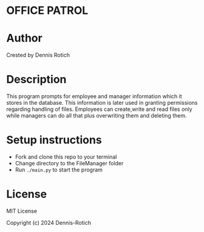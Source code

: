 # OFFICE PATROL

# Author
Crested by Dennis Rotich

# Description
This program prompts for employee and manager information which it stores in the database.
This information is later used in granting permissions regarding handling of files.
Employees can create,write and read files only while managers can do all that plus overwriting them and deleting them.

# Setup instructions
<ul>
    <li>Fork and clone this repo to your terminal</li>
    <li>Change directory to the FileManager folder</li>
    <li>Run <code>./main.py</code> to start the program</li>
</ul>

# License
MIT License

Copyright (c) 2024 Dennis-Rotich